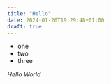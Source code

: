 ```yaml
---
title: "Hello"
date: 2024-01-20T19:29:48+01:00
draft: true
---
```

- one
- two
- three

_Hello World_
